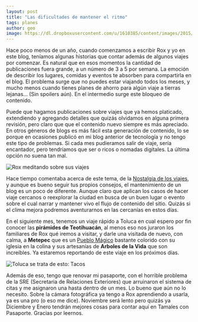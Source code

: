 ```yaml
---
layout: post
title: "Las dificultades de mantener el ritmo"
tags: planes
author: geo
image: https://dl.dropboxusercontent.com/u/1610385/content/images/2015/10/IMG_0307.JPG
---
```


Hace poco menos de un año, cuando comenzamos a escribir Rox y yo en este blog, teníamos algunas historias que contar además de algunos viajes por comenzar.  Es natural que en esos momentos la cantidad de publicaciones fuera grande, a un número de 3 a 5 por semana. La emoción de describir los lugares, comidas y eventos te absorben para compartirla en el blog. El problema surge que no puedes estar viajando todos los meses, y mucho menos cuando tienes planes de ahorro para algún viaje a tierras lejanas... (Sin spoilers aún). En el intermedio surge este bloqueo de contenido.

Puede que hagamos publicaciones sobre viajes que ya hemos platicado, extendiendo y agregando detalles que quizás olvidamos en alguna primera revisión, pero claro que que el contenido nuevo siempre es más apreciado. En otros géneros de blogs es más fácil esta generación de contenido, lo se porque en ocasiones publicó en mi blog anterior de tecnología y no tengo este tipo de problemas. Si cada mes pudieramos salir de viaje, sería encantador, pero tendríamos que ser o ricos o nomadas digitales. La última opción no suena tan mal.

![Rox meditando sobre sus viajes](https://dl.dropboxusercontent.com/u/1610385/content/images/2015/10/IMG_0273.JPG)

Hace tiempo comentaba acerca de este tema, de la [Nostalgia de los viajes](/la-nostalgia-de-los-viajes/), y aunque es bueno seguir tus propios consejos, el mantenimiento de un blog es un poco de diferente. Aunque claro que aplican los casos de hacer viaje cercanos o reexplorar la ciudad en busca de un buen lugar o evento sobre el cual narrar y mantener vivo el flujo de contenido del sitio. Quizás si el clima mejora podremos aventurarnos en las cercanías en estos días.

En el siguiente mes, tenemos un viaje rápido a Toluca en cual espero por fin conocer las **pirámides de Teotihuacán**, al menos eso nos juraron los familiares de Rox qué iremos a visitar, y darle una visitada de nuevo, con calma, a **Metepec** que es un [Pueblo Mágico](/mexico-pueblos-magicos/) bastante colorido con su iglesia en la colina y sus artesanías de **Arboles de la Vida** que son increíbles. Ya estaremos reportando de este viaje en los próximos días.

![Toluca se trata de esto: Tacos](https://dl.dropboxusercontent.com/u/1610385/content/images/2015/10/2013-03-31%2008.42.08.jpg)

Además de eso, tengo que renovar mi pasaporte, con el horrible problema de la SRE (Secretaria de Relaciones Exteriores) que arruinaron el sistema de citas y me asignaron una hasta dentro de un mes. Lo bueno que aún no lo necesito. Sobre la cámara fotográfica ya tengo a Rox aprendiendo a usarla, ya es una pro (o eso me dice). Noviembre será lento pero quizás ya Diciembre y Enero tendrán mejores cosas para contar aquí en Tamales con Pasaporte. Gracias por leernos.
